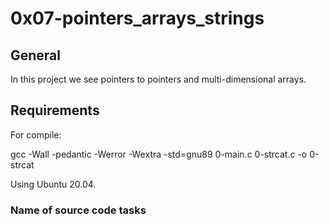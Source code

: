 # 0x07-pointers_arrays_strings

## General

In this project we see pointers to pointers and multi-dimensional arrays.

## Requirements

For compile:

gcc -Wall -pedantic -Werror -Wextra -std=gnu89 0-main.c 0-strcat.c -o 0-strcat

Using Ubuntu 20.04.

### Name of source code tasks

